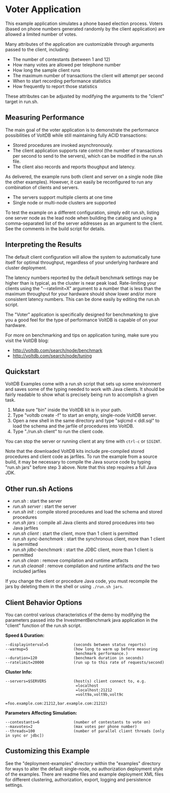 # Voter Application

This example application simulates a phone based election process. Voters (based on phone numbers generated randomly by the client application) are allowed a limited number of votes.

Many attributes of the application are customizable through arguments passed to the client, including:

- The number of contestants (between 1 and 12)
- How many votes are allowed per telephone number
- How long the sample client runs
- The maximum number of transactions the client will attempt per second
- When to start recording performance statistics
- How frequently to report those statistics

These attributes can be adjusted by modifying the arguments to the "client" target in run.sh.

Measuring Performance
---------------------
The main goal of the voter application is to demonstrate the performance possibilities of VoltDB while still maintaining fully ACID transactions:

- Stored procedures are invoked asynchronously.
- The client application supports rate control (the number of transactions per second to send to the servers), which can be modified in the run.sh file.
- The client also records and reports thoughput and latency.

As delivered, the example runs both client and server on a single node (like the other examples). However, it can easily be reconfigured to run any combination of clients and servers.

- The servers support multiple clients at one time
- Single node or multi-node clusters are supported

To test the example on a different configuration, simply edit run.sh, listing one server node as the lead node when building the catalog and using a comma-separated list of the server addresses as an argument to the client. See the comments in the build script for details.

Interpreting the Results
------------------------
The default client configuration will allow the system to automatically tune itself for optimal throughput, regardless of your underlying hardware and cluster deployment.

The latency numbers reported by the default benchmark settings may be higher than is typical, as the cluster is near peak load. Rate-limiting your clients using the "--ratelimit=X" argument to a number that is less than the maximum throughput for your hardware should show lower and/or more consistent latency numbers. This can be done easily by editing the run.sh script.

The "Voter" application is specifically designed for benchmarking to give you a good feel for the type of performance VoltDB is capable of on your hardware.

For more on benchmarking and tips on application tuning, make sure you visit the VoltDB blog:
 - http://voltdb.com/search/node/benchmark
 - http://voltdb.com/search/node/tuning


Quickstart
---------------------------
VoltDB Examples come with a run.sh script that sets up some environment and saves some of the typing needed to work with Java clients. It should be fairly readable to show what is precisely being run to accomplish a given task.

1. Make sure "bin" inside the VoltDB kit is in your path.
2. Type "voltdb create -f" to start an empty, single-node VoltDB server.
3. Open a new shell in the same directory and type "sqlcmd < ddl.sql" to load the schema and the jarfile of procedures into VoltDB.
4. Type "./run.sh client" to run the client code.

You can stop the server or running client at any time with `ctrl-c` or `SIGINT`.

Note that the downloaded VoltDB kits include pre-compiled stored procedures and client code as jarfiles. To run the example from a source build, it may be necessary to compile the Java source code by typing "run.sh jars" before step 3 above. Note that this step requires a full Java JDK.

Other run.sh Actions
-----------
- *run.sh* : start the server
- *run.sh server* : start the server
- *run.sh init* : compile stored procedures and load the schema and stored procedures
- *run.sh jars* : compile all Java clients and stored procedures into two Java jarfiles
- *run.sh client* : start the client, more than 1 client is permitted
- *run.sh sync-benchmark* : start the synchronous client, more than 1 client is permitted
- *run.sh jdbc-benchmark* : start the JDBC client, more than 1 client is permitted
- *run.sh clean* : remove compilation and runtime artifacts
- *run.sh cleanall* : remove compilation and runtime artifacts *and* the two included jarfiles

If you change the client or procedure Java code, you must recompile the jars by deleting them in the shell or using `./run.sh jars`.

Client Behavior Options
---------------------------
You can control various characteristics of the demo by modifying the parameters passed into the InvestmentBenchmark java application in the "client" function of the run.sh script.

**Speed & Duration:**

    --displayinterval=5           (seconds between status reports)
    --warmup=5                    (how long to warm up before measuring
                                   benchmark performance.)
    --duration=120                (benchmark duration in seconds)
    --ratelimit=20000             (run up to this rate of requests/second)

**Cluster Info:**

    --servers=$SERVERS            (host(s) client connect to, e.g.
                                   =localhost
                                   =localhost:21212
                                   =volt9a,volt9b,volt9c
                                   =foo.example.com:21212,bar.example.com:21212)

**Parameters Affecting Simulation:**

    --contestants=6               (number of contestants to vote on)
    --maxvotes=2                  (max votes per phone number)
    --threads=100                 (number of parallel client threads [only in sync or jdbc])

Customizing this Example
---------------------------
See the "deployment-examples" directory within the "examples" directory for ways to alter the default single-node, no authorization deployment style of the examples. There are readme files and example deployment XML files for different clustering, authorization, export, logging and persistence settings.

